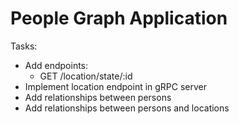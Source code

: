 # People Graph Application

Tasks:
* Add endpoints:
  - GET /location/state/:id
* Implement location endpoint in gRPC server
* Add relationships between persons
* Add relationships between persons and locations
